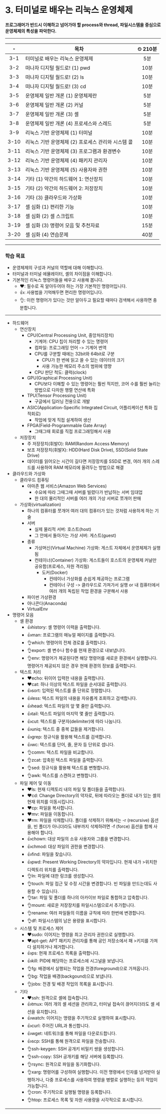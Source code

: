 # 3. 터미널로 배우는 리눅스 운영체제

**프로그래머가 반드시 이해하고 넘어가야 할 process와 thread, 파일시스템을 중심으로 운영체제의 특성을 파악한다.**

---

|-|목차|⏲ 210분|
|:---:|---|:---:|
|3-1| 터미널로 배우는 리눅스 운영체제 | 5분|
|3-2| 떠나자 디지털 월드로! (1) pwd | 10분|
|3-3| 떠나자 디지털 월드로! (2) ls | 10분|
|3-4| 떠나자 디지털 월드로! (3) cd | 10분|
|3-5| 운영체제 일반 개론 (1) 운영체제란 | 5분|
|3-6| 운영체제 일반 개론 (2) 커널 | 5분|
|3-7| 운영체제 일반 개론 (3) 셸 | 5분|
|3-8| 운영체제 일반 개론 (4) 프로세스와 스레드 | 5분|
|3-9| 리눅스 기반 운영체제 (1) 터미널 | 10분|
|3-10| 리눅스 기반 운영체제 (2) 프로세스 관리와 시스템 콜 | 10분|
|3-11| 리눅스 기반 운영체제 (3) 프로그램과 환경변수 | 10분|
|3-12| 리눅스 기반 운영체제 (4) 패키지 관리자 | 10분|
|3-13| 리눅스 기반 운영체제 (5) 사용자와 권한 | 10분|
|3-14| 기타 (1) 약간의 하드웨어 1: 연산장치 | 10분|
|3-15| 기타 (2) 약간의 하드웨어 2: 저장장치 | 10분|
|3-16| 기타 (3) 클라우드와 가상화 | 10분|
|3-17| 셸 심화 (1) 편리한 기능 | 10분|
|3-18| 셸 심화 (2) 셸 스크립트 | 10분|
|3-19| 셸 심화 (3) 명령어 모음 및 추천자료 | 15분|
|3-20| 셸 심화 (4) 연습문제 | 40분|

---

### 학습 목표

- 운영체제의 구성과 커널의 역할에 대해 이해합니다.
- 터미널과 터미널 에뮬레이터, 셸의 차이점을 이해합니다.
- 기본적인 리눅스 명령어들을 배우고 사용해 봅니다.
  - ❤️: 필수로 꼭 알아두어야 하는 가장 기본적인 명령어입니다.
  - 👍️: 사용법을 기억해두면 편리한 명령어입니다.
  - 👌️: 이런 명령어가 있다는 것만 알아두고 필요할 때마다 검색해서 사용하면 충분합니다.

---

- 하드웨어
  - 연산장치
    - CPU(Central Processing Unit, 중앙처리장치)
      - 기계어: CPU 칩이 처리할 수 있는 명령어
      - 컴파일: 프로그래밍 언어 -> 기계어 번역
      - CPU를 구분할 때에는 32bit와 64bit로 구분
        - CPU가 한 번에 읽고 쓸 수 있는 데이터의 크기
        - 사용 가능한 메모리 주소의 범위에 영향
      - CPU 판단 척도: 클럭(clock)
    - GPU(Graphical Processing Unit)
      - CPU보다 이해할 수 있는 명령어는 훨씬 적지만, 코어 수를 훨씬 늘리는 방법으로 다차원 행렬 연산에 특화
    - TPU(Tensor Processing Unit)
      - 구글에서 딥러닝 전용으로 개발
    - ASIC(Application-Specific Integrated Circuit, 어플리케이션 특화 집적회로)
      - 작업에 맞게 직접 설계하여 생산
    - FPGA(Field-Programmable Gate Array)
      - 그때그때 회로를 직접 프로그래밍해서 사용
  - 저장장치
    - 주 저장장치(휘발O): RAM(Random Access Memory)
    - 보조 저장장치(휘발X): HDD(Hard Disk Drive), SSD(Solid State Drive)
    - 데이터를 읽어오는 시간이 길다면 저장장치를 SSD로 변경, 여러 개의 스레드를 사용하여 RAM 메모리에 올려두는 방법으로 해결
- 클라우드와 가상화
  - 클라우드 컴퓨팅
    - 아마존 웹 서비스(Amazon Web Services)
      - 수요에 따라 그때그때 서버를 빌렸다가 반납하는 서버 임대업
      - 한 대의 물리적인 서버를 여러 개의 가상 서버로 쪼개어 판매
  - 가상화(virtualization)
    - 하나의 컴퓨터를 쪼개어 여러 대의 컴퓨터가 있는 것처럼 사용하게 하는 기술
    - 서버
      - 실제 물리적 서버: 호스트(host)
      - 그 안에서 돌아가는 가상 서버: 게스트(guest)
    - 종류
      - 가상머신(Virtual Machine) 가상화: 게스트 자체에서 운영체제가 실행됨
      - 컨테이너(Container) 가상화: 게스트들이 호스트의 운영체제 커널만 공유함(프로세스, 자원 격리됨)
        - 도커(Docker)
          - 컨테이너 가상화를 손쉽게 제공하는 프로그램
          - 컨테이너 구성 -> 클라우드로 가져가서 실행 or 내 컴퓨터에서 여러 개의 독립된 작업 환경을 구분해서 사용
    - 파이썬 가상환경
    - 아나콘다(Anaconda)
    - VirtualEnv
- 명령어 모음
  - 셸 환경
    - 👍history: 셸 명령어 이력을 출력합니다.
    - 👍man: 프로그램의 매뉴얼 페이지를 출력합니다.
    - 👌which: 명령어의 전체 경로를 출력합니다.
    - 👌export: 셸 변수나 함수를 현재 환경으로 내보냅니다.
    - 👌env: 명령어가 제공된다면 해당 명령어를 새로운 환경에서 실행합니다. 명령어가 제공되지 않은 경우 현재 환경의 정보를 출력합니다.
  - 텍스트 처리
    - ❤️echo: 뒤이어 입력한 내용을 출력합니다.
    - ❤️cat: 하나 이상의 텍스트 파일을 순서대로 출력합니다.
    - 👍sort: 입력된 텍스트를 줄 단위로 정렬합니다.
    - 👍less: 텍스트 파일의 내용을 자유롭게 조회하고 검색합니다.
    - 👍head: 텍스트 파일의 앞 몇 줄만 출력합니다.
    - 👍tail: 텍스트 파일의 마지막 몇 줄만 출력합니다.
    - 👍cut: 텍스트를 구분자(delimiter)에 따라 나눕니다.
    - 👍uniq: 텍스트 중 중복 값들을 제거합니다.
    - 👍grep: 정규식을 활용해 텍스트를 검색합니다.
    - 👍wc: 텍스트를 단어, 줄, 문자 등 단위로 셉니다.
    - 👌comm: 텍스트 파일을 비교합니다.
    - 👌zcat: 압축된 텍스트 파일을 출력합니다.
    - 👌sed: 정규식을 활용해 텍스트를 변형합니다.
    - 👌awk: 텍스트를 스캔하고 변형합니다.
  - 파일 제어 및 이동
    - ❤️ls: 현재 디렉토리 내의 파일 및 폴더들을 출력합니다.
    - ❤️cd: Change Directory의 약자로, 뒤에 따라오는 폴더로 내가 있는 셸의 현재 위치를 이동시킵니다.
    - ❤️cp: 파일을 복사합니다.
    - ❤️mv: 파일을 이동합니다.
    - ❤️rm: 파일을 삭제합니다. 폴더를 삭제하기 위해서는 -r (recursive) 옵션을, 빈 폴더가 아니더라도 내부까지 삭제하려면 -f (force) 옵션을 함께 사용해야 합니다.
    - 👍chown: 대상 파일의 소유 사용자와 그룹을 변경합니다.
    - 👍chmod: 대상 파일의 권한을 변경합니다.
    - 👍find: 파일을 찾습니다.
    - 👍pwd: Present Working Directory의 약자입니다. 현재 내가 >위치한 디렉토리 위치를 출력합니다.
    - 👌ln: 파일에 대한 링크를 생성합니다.
    - 👌touch: 파일 접근 및 수정 시간을 변경합니다. 빈 파일을 만드는데도 사용할 수 있습니다.
    - 👌tar: 파일 및 폴더를 하나의 아카이브 파일로 통합하고 압축합니다.
    - 👌mount: 새로운 저장장치를 파일시스템으로서 추가합니다.
    - 👌rename: 여러 파일들의 이름을 규칙에 따라 한번에 변경합니다.
    - 👌df: 파일시스템의 남은 용량을 표시합니다.
  - 시스템 및 프로세스 제어
    - ❤️sudo: 이어지는 명령을 최고 관리자 권한으로 실행합니다.
    - ❤️apt-get: APT 패키지 관리자를 통해 공인 저장소에서 패 >키지를 가져다 설치하거나 제거합니다.
    - 👍ps: 현재 프로세스 목록을 출력합니다.
    - 👍kill: PID에 해당하는 프로세스에 시그널을 보냅니다.
    - 👌fg: 배경에서 실행되는 작업을 전경(foreground)으로 가져옵니다.
    - 👌bg: 작업을 배경(backgound)으로 보냅니다.
    - 👌jobs: 전경 및 배경 작업의 목록을 표시합니다.
  - 기타
    - ❤️ssh: 원격으로 셸에 접속합니다.
    - 👍tmux: 여러 개의 셸 세션을 관리하고, 터미널 접속이 끊어지더라도 셸 세션을 유지합니다.
    - 👍watch: 이어지는 명령을 주기적으로 실행하여 표시합니다.
    - 👍curl: 주어진 URL과 통신합니다.
    - 👍wget: 네트워크를 통해 파일을 다운로드합니다.
    - 👍scp: SSH를 통해 원격으로 파일을 전송합니다.
    - 👌ssh-keygen: SSH 공개키 비밀키 쌍을 생성합니다.
    - 👌ssh-copy: SSH 공개키를 해당 서버에 등록합니다.
    - 👌rsync: 원격으로 파일을 동기화합니다.
    - 👌xarg: 명령어를 구성하여 실행합니다. 이전 명령에서 인자를 넘겨받아 실행하거나, 다중 프로세스를 사용하여 명령을 병렬로 실행하는 등의 작업이 가능합니다.
    - 👌cron: 주기적으로 실행될 명령을 등록합니다.
    - 👌htop: 프로세스 목록 및 자원 사용량을 시각적으로 표시합니다.

---
